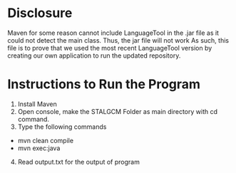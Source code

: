 
# Disclosure
Maven for some reason cannot include LanguageTool in the .jar file as it could not detect the main class. Thus, the jar file will not work
As such, this file is to prove that we used the most recent LanguageTool version by creating our own application to run the updated repository.

# Instructions to Run the Program

1. Install Maven
2. Open console, make the STALGCM Folder as main directory with cd command.
3. Type the following commands
- mvn clean compile
- mvn exec:java

4. Read output.txt for the output of program